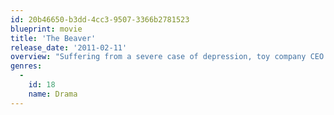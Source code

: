 ```yaml
---
id: 20b46650-b3dd-4cc3-9507-3366b2781523
blueprint: movie
title: 'The Beaver'
release_date: '2011-02-11'
overview: "Suffering from a severe case of depression, toy company CEO Walter Black (Mel Gibson) begins using a beaver hand puppet to help him open up to his family. With his father seemingly going insane, adolescent son Porter (Anton Yelchin) pushes for his parents to get a divorce. Jodie Foster directs and co-stars as Walter's wife in this dark comedy that also features Riley Thomas Stewart and Jennifer Lawrence."
genres:
  -
    id: 18
    name: Drama
---
```

